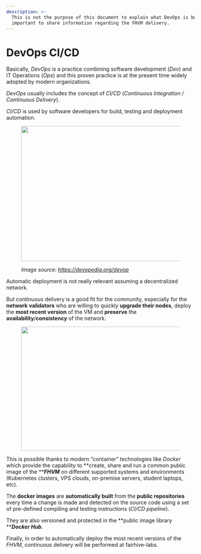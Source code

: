 ```yaml
---
description: >-
  This is not the purpose of this document to explain what DevOps is but it’s
  important to share information regarding the FHVM delivery.
---
```


# DevOps CI/CD

Basically, _DevOps_ is a practice combining software development (_Dev_) and IT Operations (_Ops_) and this proven practice is at the present time widely adopted by modern organizations.

_DevOps_ usually includes the concept of _CI/CD_ (_Continuous Integration / Continuous Delivery_).

_CI/CD_ is used by software developers for build, testing and deployment automation.

<figure><img src="https://miro.medium.com/v2/resize:fit:1400/0*TG0oLqE-a27hlfii" alt="" height="361" width="700"><figcaption><p><em>Image source:</em> <a href="https://devopedia.org/devop"><em>https://devopedia.org/devop</em></a></p></figcaption></figure>

Automatic deployment is not really relevant assuming a decentralized network.

But continuous delivery is a good fit for the community, especially for the **network** **validators** who are willing to quickly **upgrade their nodes**, deploy the **most recent version** of the VM and **preserve** the **availability**/**consistency** of the network.

<figure><img src="https://miro.medium.com/v2/resize:fit:1400/0*l-8B7O09XAe_sjl-" alt="" height="331" width="700"><figcaption></figcaption></figure>

This is possible thanks to modern “container” technologies like _Docker_ which provide the capability to **create, share and run a common public image of the **_**FHVM**_ on different supported systems and environments (Kubernetes clusters, VPS clouds, on-premise servers, student laptops, etc).

The **docker images** are **automatically built** from the **public repositories** every time a change is made and detected on the source code using a set of pre-defined compiling and testing instructions (_CI/CD pipeline_).

They are also versioned and protected in the **public image library **_**Docker Hub**_.

Finally, in order to automatically deploy the most recent versions of the _FHVM_, continuous delivery will be performed at fairhive-labs.
